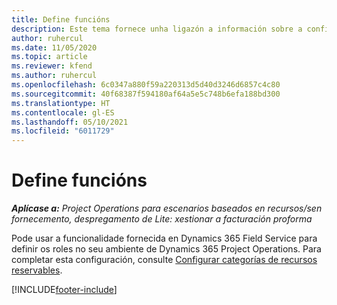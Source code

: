 ```yaml
---
title: Define funcións
description: Este tema fornece unha ligazón a información sobre a configuración de categorías de recursos reservables.
author: ruhercul
ms.date: 11/05/2020
ms.topic: article
ms.reviewer: kfend
ms.author: ruhercul
ms.openlocfilehash: 6c0347a880f59a220313d5d40d3246d6857c4c80
ms.sourcegitcommit: 40f68387f594180af64a5e5c748b6efa188bd300
ms.translationtype: HT
ms.contentlocale: gl-ES
ms.lasthandoff: 05/10/2021
ms.locfileid: "6011729"
---
```

# <a name="define-roles"></a>Define funcións

_**Aplícase a:** Project Operations para escenarios baseados en recursos/sen fornecemento, despregamento de Lite: xestionar a facturación proforma_

Pode usar a funcionalidade fornecida en Dynamics 365 Field Service para definir os roles no seu ambiente de Dynamics 365 Project Operations. Para completar esta configuración, consulte [Configurar categorías de recursos reservables](/dynamics365/field-service/set-up-bookable-resource-categories).


[!INCLUDE[footer-include](../includes/footer-banner.md)]